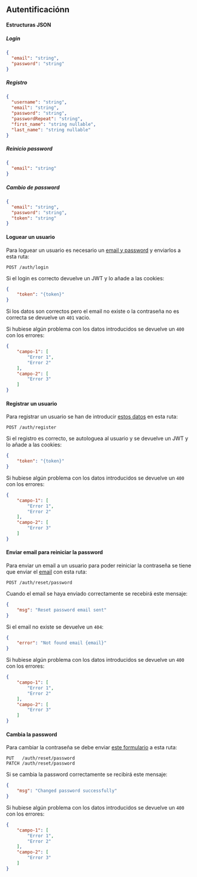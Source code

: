 ## Autentificaciónn

#### Estructuras JSON

##### Login

```json
{
  "email": "string",
  "password": "string"
}
```

##### Registro

```json
{
  "username": "string",
  "email": "string",
  "password": "string",
  "passwordRepeat": "string",
  "first_name": "string nullable",
  "last_name": "string nullable"
}
```
##### Reinicio password

```json
{
  "email": "string"
}
```

##### Cambio de password

```json
{
  "email": "string",
  "password": "string",
  "token": "string"
}
```

#### Loguear un usuario

Para loguear un usuario es necesario un [email y password](#login) y enviarlos a esta ruta:

```
POST /auth/login
```

Si el login es correcto devuelve un JWT y lo añade a las cookies:

```json
{
    "token": "{token}"
}
```

Si los datos son correctos pero el email no existe o la contraseña no es correcta se devuelve un `401` vacio.

Si hubiese algún problema con los datos introducidos se devuelve un `400` con los errores:

```json
{
    "campo-1": [
        "Error 1",
        "Error 2"
    ],
    "campo-2": [
        "Error 3"
    ]
}
```

#### Registrar un usuario

Para registrar un usuario se han de introducir [estos datos](#registro) en esta ruta:

```
POST /auth/register
```

Si el registro es correcto, se autologuea al usuario y se devuelve un JWT y lo añade a las cookies:

```json
{
    "token": "{token}"
}
```

Si hubiese algún problema con los datos introducidos se devuelve un `400` con los errores:

```json
{
    "campo-1": [
        "Error 1",
        "Error 2"
    ],
    "campo-2": [
        "Error 3"
    ]
}
```

#### Enviar email para reiniciar la password

Para enviar un email a un usuario para poder reiniciar la contraseña se tiene que enviar el [email](#reinicio-password) con esta ruta:

```
POST /auth/reset/password
```

Cuando el email se haya enviado correctamente se recebirá este mensaje:

```json
{
    "msg": "Reset password email sent"
}
```

Si el email no existe se devuelve un `404`:

```json
{
    "error": "Not found email {email}"
}
```

Si hubiese algún problema con los datos introducidos se devuelve un `400` con los errores:

```json
{
    "campo-1": [
        "Error 1",
        "Error 2"
    ],
    "campo-2": [
        "Error 3"
    ]
}
```

#### Cambia la password

Para cambiar la contraseña se debe enviar [este formulario](#cambio-de-password) a esta ruta:

```
PUT   /auth/reset/password
PATCH /auth/reset/password
```

Si se cambia la password correctamente se recibirá este mensaje:

```json
{
    "msg": "Changed password successfully"
}
```

Si hubiese algún problema con los datos introducidos se devuelve un `400` con los errores:

```json
{
    "campo-1": [
        "Error 1",
        "Error 2"
    ],
    "campo-2": [
        "Error 3"
    ]
}
```
